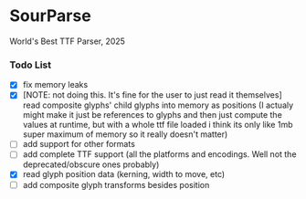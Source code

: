 
# SourParse

World's Best TTF Parser, 2025

### Todo List

- [x] fix memory leaks
- [x] [NOTE: not doing this. It's fine for the user to just read it themselves] read composite glyphs' child glyphs into memory as positions (I actualy might make it just be references to glyphs and then just compute the values at runtime, but with a whole ttf file loaded i think its only like 1mb super maximum of memory so it really doesn't matter)
- [ ] add support for other formats
- [ ] add complete TTF support (all the platforms and encodings. Well not the deprecated/obscure ones probably)
- [x] read glyph position data (kerning, width to move, etc)
- [ ] add composite glyph transforms besides position